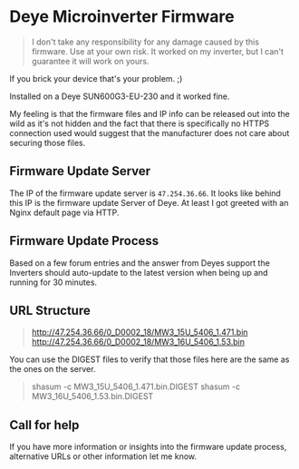 # Deye Microinverter Firmware

> I don't take any responsibility for any damage caused by this firmware. Use at your own risk.
> It worked on my inverter, but I can't guarantee it will work on yours.

If you brick your device that's your problem. ;)

Installed on a Deye SUN600G3-EU-230 and it worked fine.

My feeling is that the firmware files and IP info can be released out into the wild as it's not hidden and the fact
that there is specifically no HTTPS connection used would suggest that the manufacturer does not care about securing those files.

## Firmware Update Server

The IP of the firmware update server is `47.254.36.66`.
It looks like behind this IP is the firmware update Server of Deye. At least I got greeted with an Nginx default page via HTTP.

## Firmware Update Process

Based on a few forum entries and the answer from Deyes support the Inverters should auto-update to the latest version
when being up and running for 30 minutes.

## URL Structure

> <http://47.254.36.66/0_D0002_18/MW3_15U_5406_1.471.bin>
> <http://47.254.36.66/0_D0002_18/MW3_16U_5406_1.53.bin>

You can use the DIGEST files to verify that those files here are the same as the ones on the server.

> shasum -c MW3_15U_5406_1.471.bin.DIGEST
> shasum -c MW3_16U_5406_1.53.bin.DIGEST

## Call for help

If you have more information or insights into the firmware update process, alternative URLs or other information let me know.
